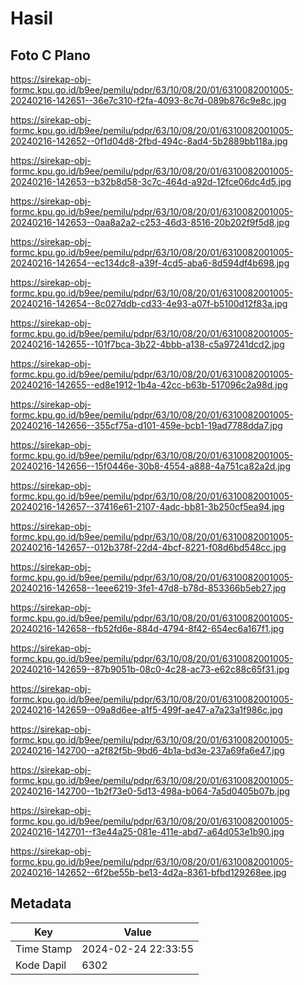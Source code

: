 # Hasil

## Foto C Plano

https://sirekap-obj-formc.kpu.go.id/b9ee/pemilu/pdpr/63/10/08/20/01/6310082001005-20240216-142651--36e7c310-f2fa-4093-8c7d-089b876c9e8c.jpg

https://sirekap-obj-formc.kpu.go.id/b9ee/pemilu/pdpr/63/10/08/20/01/6310082001005-20240216-142652--0f1d04d8-2fbd-494c-8ad4-5b2889bb118a.jpg

https://sirekap-obj-formc.kpu.go.id/b9ee/pemilu/pdpr/63/10/08/20/01/6310082001005-20240216-142653--b32b8d58-3c7c-464d-a92d-12fce06dc4d5.jpg

https://sirekap-obj-formc.kpu.go.id/b9ee/pemilu/pdpr/63/10/08/20/01/6310082001005-20240216-142653--0aa8a2a2-c253-46d3-8516-20b202f9f5d8.jpg

https://sirekap-obj-formc.kpu.go.id/b9ee/pemilu/pdpr/63/10/08/20/01/6310082001005-20240216-142654--ec134dc8-a39f-4cd5-aba6-8d594df4b698.jpg

https://sirekap-obj-formc.kpu.go.id/b9ee/pemilu/pdpr/63/10/08/20/01/6310082001005-20240216-142654--8c027ddb-cd33-4e93-a07f-b5100d12f83a.jpg

https://sirekap-obj-formc.kpu.go.id/b9ee/pemilu/pdpr/63/10/08/20/01/6310082001005-20240216-142655--101f7bca-3b22-4bbb-a138-c5a97241dcd2.jpg

https://sirekap-obj-formc.kpu.go.id/b9ee/pemilu/pdpr/63/10/08/20/01/6310082001005-20240216-142655--ed8e1912-1b4a-42cc-b63b-517096c2a98d.jpg

https://sirekap-obj-formc.kpu.go.id/b9ee/pemilu/pdpr/63/10/08/20/01/6310082001005-20240216-142656--355cf75a-d101-459e-bcb1-19ad7788dda7.jpg

https://sirekap-obj-formc.kpu.go.id/b9ee/pemilu/pdpr/63/10/08/20/01/6310082001005-20240216-142656--15f0446e-30b8-4554-a888-4a751ca82a2d.jpg

https://sirekap-obj-formc.kpu.go.id/b9ee/pemilu/pdpr/63/10/08/20/01/6310082001005-20240216-142657--37416e61-2107-4adc-bb81-3b250cf5ea94.jpg

https://sirekap-obj-formc.kpu.go.id/b9ee/pemilu/pdpr/63/10/08/20/01/6310082001005-20240216-142657--012b378f-22d4-4bcf-8221-f08d6bd548cc.jpg

https://sirekap-obj-formc.kpu.go.id/b9ee/pemilu/pdpr/63/10/08/20/01/6310082001005-20240216-142658--1eee6219-3fe1-47d8-b78d-853366b5eb27.jpg

https://sirekap-obj-formc.kpu.go.id/b9ee/pemilu/pdpr/63/10/08/20/01/6310082001005-20240216-142658--fb52fd6e-884d-4794-8f42-654ec6a167f1.jpg

https://sirekap-obj-formc.kpu.go.id/b9ee/pemilu/pdpr/63/10/08/20/01/6310082001005-20240216-142659--87b9051b-08c0-4c28-ac73-e62c88c65f31.jpg

https://sirekap-obj-formc.kpu.go.id/b9ee/pemilu/pdpr/63/10/08/20/01/6310082001005-20240216-142659--09a8d6ee-a1f5-499f-ae47-a7a23a1f986c.jpg

https://sirekap-obj-formc.kpu.go.id/b9ee/pemilu/pdpr/63/10/08/20/01/6310082001005-20240216-142700--a2f82f5b-9bd6-4b1a-bd3e-237a69fa6e47.jpg

https://sirekap-obj-formc.kpu.go.id/b9ee/pemilu/pdpr/63/10/08/20/01/6310082001005-20240216-142700--1b2f73e0-5d13-498a-b064-7a5d0405b07b.jpg

https://sirekap-obj-formc.kpu.go.id/b9ee/pemilu/pdpr/63/10/08/20/01/6310082001005-20240216-142701--f3e44a25-081e-411e-abd7-a64d053e1b90.jpg

https://sirekap-obj-formc.kpu.go.id/b9ee/pemilu/pdpr/63/10/08/20/01/6310082001005-20240216-142652--6f2be55b-be13-4d2a-8361-bfbd129268ee.jpg


## Metadata

| Key        | Value               |
| ---------- | ------------------- |
| Time Stamp | 2024-02-24 22:33:55 |
| Kode Dapil | 6302                |



